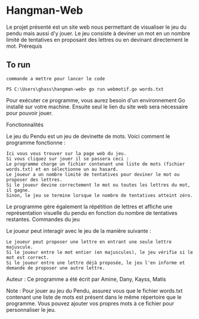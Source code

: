 # Hangman-Web
 
Le projet présenté est un site web nous permettant de visualiser le jeu du pendu mais aussi d'y jouer. Le jeu consiste à deviner un mot en un nombre limité de tentatives en proposant des lettres ou en devinant directement le mot.
Prérequis
## To run
`commande a mettre pour lancer le code`

```
PS C:\Users\ghass\hangman-web> go run webmotif.go words.txt
```
 
Pour exécuter ce programme, vous aurez besoin d'un environnement Go installé sur votre machine.
Ensuite seul le lien du site web sera nécessaire pour pouvoir jouer.
 
Fonctionnalités
 
Le jeu du Pendu est un jeu de devinette de mots.
Voici comment le programme fonctionne :
 
    Ici vous vous trouver sur la page web du jeu.
    Si vous cliquez sur jouer il se passera ceci :
    Le programme charge un fichier contenant une liste de mots (fichier words.txt) et en sélectionne un au hasard.
    Le joueur a un nombre limité de tentatives pour deviner le mot ou proposer des lettres.
    Si le joueur devine correctement le mot ou toutes les lettres du mot, il gagne.
    Sinon, le jeu se termine lorsque le nombre de tentatives atteint zéro.
 
Le programme gère également la répétition de lettres et affiche une représentation visuelle du pendu en fonction du nombre de tentatives restantes.
Commandes du jeu
 
Le joueur peut interagir avec le jeu de la manière suivante :
 
    Le joueur peut proposer une lettre en entrant une seule lettre majuscule.
    Si le joueur entre le mot entier (en majuscules), le jeu vérifie si le mot est correct.
    Si le joueur entre une lettre déjà proposée, le jeu l'en informe et demande de proposer une autre lettre.
 
Auteur :
Ce programme a été écrit par Amine, Dany, Kayss, Matis
 
Note : Pour jouer au jeu du Pendu, assurez vous que le fichier words.txt contenant une liste de mots est présent dans le même répertoire que le programme. Vous pouvez ajouter vos propres mots à ce fichier pour personnaliser le jeu.